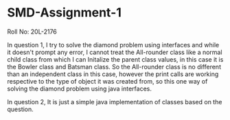 # SMD-Assignment-1
Roll No: 20L-2176

In question 1, I try to solve the diamond problem using interfaces and while it doesn't prompt any error, I cannot treat the All-rounder class like a normal child class from which I can Initalize the parent class values, in this case it is the Bowler class and Batsman class. So the All-rounder class is no different than an independent class in this case, however the print calls are working respective to the type of object it was created from, so this one way of solving the diamond problem using java interfaces.

In question 2, It is just a simple java implementation of classes based on the question.
